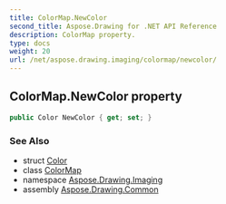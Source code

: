 ```yaml
---
title: ColorMap.NewColor
second_title: Aspose.Drawing for .NET API Reference
description: ColorMap property. 
type: docs
weight: 20
url: /net/aspose.drawing.imaging/colormap/newcolor/
---
```

## ColorMap.NewColor property

```csharp
public Color NewColor { get; set; }
```

### See Also

* struct [Color](../../../aspose.drawing/color/)
* class [ColorMap](../)
* namespace [Aspose.Drawing.Imaging](../../colormap/)
* assembly [Aspose.Drawing.Common](../../../)


